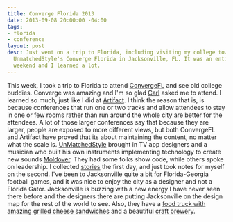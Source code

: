 ```yaml
---
title: Converge Florida 2013
date: 2013-09-08 20:00:00 -04:00
tags:
- florida
- conference
layout: post
desc: Just went on a trip to Florida, including visiting my college town and attending
  UnmatchedStyle's Converge Florida in Jacksonville, FL. It was an entirely inspiring
  weekend and I learned a lot.
---
```


This week, I took a trip to Florida to attend [ConvergeFL](http://convergefl.com) and see old college buddies. Converge was amazing and I'm so glad [Carl](http://twitter.com/carlsmith) asked me to attend. I learned so much, just like I did at [Artifact](http://artifactconf.com). I think the reason that is, is because conferences that run one or two tracks and allow attendees to stay in one or few rooms rather than run around the whole city are better for the attendees. A lot of those larger conferences say that because they are larger, people are exposed to more different views, but both ConvergeFL and Artifact have proved that its about maintaining the content, no matter what the scale is. [UnMatchedStyle](http://www.unmatchedstyle.com) brought in TV app designers and a musician who built his own instruments implementing technology to create new sounds [Moldover](http://www.moldover.com). They had some folks show code, while others spoke on leadership. I collected [stories](http://www.storify.com/samkap) the first day, and just took notes for myself on the second. I've been to Jacksonville quite a bit for Florida-Georgia football games, and it was nice to enjoy the city as a designer and not a Florida Gator. Jacksonville is buzzing with a new energy I have never seen there before and the designers there are putting Jacksonville on the design map for the rest of the world to see. Also, they have a [food truck with amazing grilled cheese sandwiches](https://twitter.com/HappyGrilledChs) and a beautiful [craft brewery](http://aardwolfbeer.com/).
